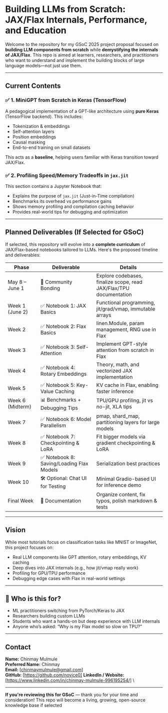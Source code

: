 # Building LLMs from Scratch: JAX/Flax Internals, Performance, and Education

Welcome to the repository for my GSoC 2025 project proposal focused on **building LLM components from scratch** while **demystifying the internals of JAX/Flax**. This repo is aimed at learners, researchers, and practitioners who want to understand and implement the building blocks of large language models—not just use them.

---

## Current Contents

### ✅ 1. MiniGPT from Scratch in Keras (TensorFlow)

A pedagogical implementation of a GPT-like architecture using **pure Keras** (TensorFlow backend). This includes:

- Tokenization & embeddings
- Self-attention layers
- Position embeddings
- Causal masking
- End-to-end training on small datasets

This acts as a **baseline**, helping users familiar with Keras transition toward JAX/Flax.

### ✅ 2. Profiling Speed/Memory Tradeoffs in `jax.jit`

This section contains a Jupyter Notebook that:

- Explains the purpose of `jax.jit` (Just-in-Time compilation)
- Benchmarks its overhead vs performance gains
- Shows memory profiling and compilation caching behavior
- Provides real-world tips for debugging and optimization

---

## Planned Deliverables (If Selected for GSoC)

If selected, this repository will evolve into a **complete curriculum** of JAX/Flax-based notebooks tailored to LLMs. Here's the proposed timeline and deliverables:

| **Phase**        | **Deliverable**                           | **Details**                                                        |
| ---------------- | ----------------------------------------- | ------------------------------------------------------------------ |
| May 8 – June 1   | 🧠 Community Bonding                      | Explore codebases, finalize scope, read JAX/Flax/TPU documentation |
| Week 1 (June 2)  | ✅ Notebook 1: JAX Basics                 | Functional programming, jit/grad/vmap, immutable arrays            |
| Week 2           | ✅ Notebook 2: Flax Basics                | linen.Module, param management, RNG use in Flax                    |
| Week 3           | ✅ Notebook 3: Self-Attention             | Implement GPT-style attention from scratch in Flax                 |
| Week 4           | ✅ Notebook 4: Rotary Embeddings          | Theory, math, and vectorized JAX implementation                    |
| Week 5           | ✅ Notebook 5: Key-Value Caching          | KV cache in Flax, enabling faster inference                        |
| Week 6 (Midterm) | 📊 Benchmarks + Debugging Tips            | TPU/GPU profiling, jit vs no-jit, XLA tips                         |
| Week 7           | ✅ Notebook 6: Model Parallelism          | pmap, shard_map, partitioning layers for large models              |
| Week 8           | ✅ Notebook 7: Checkpointing & LoRA       | Fit bigger models via gradient checkpointing & LoRA                |
| Week 9           | ✅ Notebook 8: Saving/Loading Flax Models | Serialization best practices                                       |
| Week 10          | 🛠️ Optional: Chat UI for Testing          | Minimal Gradio-based UI for inference demo                         |
| Final Week       | 🧾 Documentation                          | Organize content, fix typos, polish markdown & tests               |

---

## Vision

While most tutorials focus on classification tasks like MNIST or ImageNet, this project focuses on:

- Real LLM components like GPT attention, rotary embeddings, KV caching
- Deep dives into JAX internals (e.g., how jit/vmap really work)
- Profiling for GPU/TPU performance
- Debugging edge cases with Flax in real-world settings

---

## 👥 Who is this for?

- ML practitioners switching from PyTorch/Keras to JAX
- Researchers building custom LLMs
- Students who want a hands-on but deep experience with LLM internals
- Anyone who’s asked: “Why is my Flax model so slow on TPU?”

---

## Contact

**Name:** Chinmay Mulmule \
**Preferred Name:** Chinmay \
**Email:** [chinmaymulmule@gmail.com] \
**GitHub:** [https://github.com/novice0]
**LinkedIn / Website:** [https://www.linkedin.com/in/chinmay-mulmule-996195254/] \

---

**If you're reviewing this for GSoC** — thank you for your time and consideration! This repo will become a living, growing, open-source knowledge base if selected
